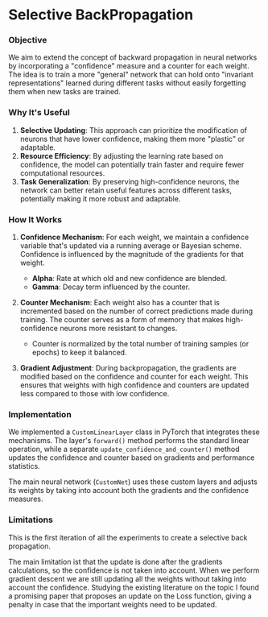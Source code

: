 # Selective BackPropagation

### Objective

We aim to extend the concept of backward propagation in neural networks by incorporating a "confidence" measure and a counter for each weight. The idea is to train a more "general" network that can hold onto "invariant representations" learned during different tasks without easily forgetting them when new tasks are trained.

### Why It's Useful

1. **Selective Updating**: This approach can prioritize the modification of neurons that have lower confidence, making them more "plastic" or adaptable.
2. **Resource Efficiency**: By adjusting the learning rate based on confidence, the model can potentially train faster and require fewer computational resources.
3. **Task Generalization**: By preserving high-confidence neurons, the network can better retain useful features across different tasks, potentially making it more robust and adaptable.

### How It Works

1. **Confidence Mechanism**: For each weight, we maintain a confidence variable that's updated via a running average or Bayesian scheme. Confidence is influenced by the magnitude of the gradients for that weight.
    - **Alpha**: Rate at which old and new confidence are blended.
    - **Gamma**: Decay term influenced by the counter.

2. **Counter Mechanism**: Each weight also has a counter that is incremented based on the number of correct predictions made during training. The counter serves as a form of memory that makes high-confidence neurons more resistant to changes.
    - Counter is normalized by the total number of training samples (or epochs) to keep it balanced.

3. **Gradient Adjustment**: During backpropagation, the gradients are modified based on the confidence and counter for each weight. This ensures that weights with high confidence and counters are updated less compared to those with low confidence.

### Implementation

We implemented a `CustomLinearLayer` class in PyTorch that integrates these mechanisms. The layer's `forward()` method performs the standard linear operation, while a separate `update_confidence_and_counter()` method updates the confidence and counter based on gradients and performance statistics.

The main neural network (`CustomNet`) uses these custom layers and adjusts its weights by taking into account both the gradients and the confidence measures.

### Limitations

This is the first iteration of all the experiments to create a selective back propagation.

The main limitation ist that the update is done after the gradients calculations, so the confidence is not taken into account. When we perform gradient descent we are still updating all the weights without taking into account the confidence. Studying the existing literature on the topic I found a promising paper that proposes an update on the Loss function, giving a penalty in case that the important weights need to be updated.
